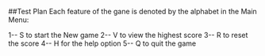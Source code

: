 ##Test Plan
Each feature of the gane is denoted by the alphabet in the Main Menu:

1-- S to start the New game
2-- V to view the highest score
3-- R to reset the score
4-- H for the help option
5-- Q to quit the game
